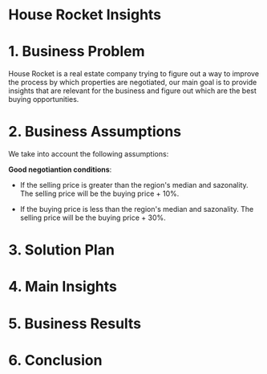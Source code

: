 # House Rocket Insights

# 1. Business Problem
House Rocket is a real estate company trying to figure out a way to improve the process by which properties are negotiated, our main goal is to provide insights that are relevant for the business and figure out which are the best buying opportunities.   
# 2. Business Assumptions
We take into account the following assumptions:

**Good negotiantion conditions**:
- If the selling price is greater than the region's median and sazonality. The selling price will be the buying price + 10%.

- If the buying price is less than the region's median and sazonality. The selling price will be the buying price + 30%.

# 3. Solution Plan


# 4. Main Insights
# 5. Business Results
# 6. Conclusion

